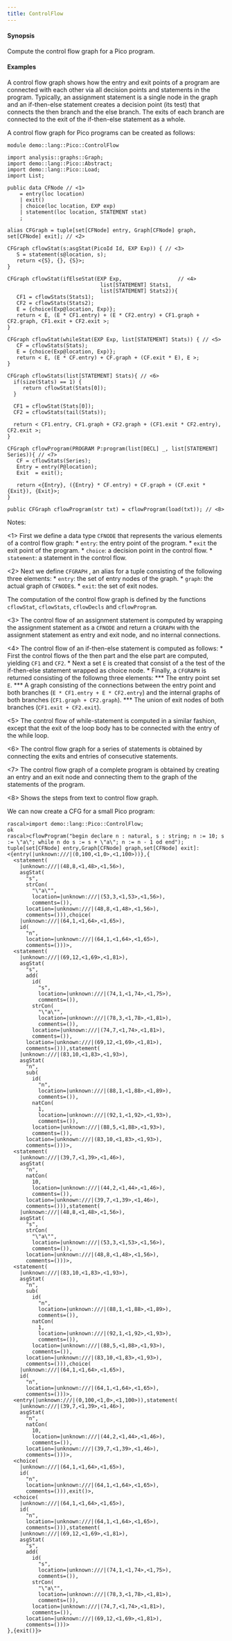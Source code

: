 ```yaml
---
title: ControlFlow
---
```


#### Synopsis

Compute the control flow graph for a Pico program.

#### Examples

A control flow graph shows how the entry and exit points of a program are connected with each other via all
decision points and statements in the program. Typically, an assignment statement is a single node in the graph
and an if-then-else statement creates a decision point (its test) that connects the then branch and the else branch.
The exits of each branch are connected to the exit of the if-then-else statement as a whole.

A control flow graph for Pico programs can be created as follows:

```rascal 
module demo::lang::Pico::ControlFlow

import analysis::graphs::Graph;
import demo::lang::Pico::Abstract;
import demo::lang::Pico::Load;
import List;

public data CFNode // <1>
    = entry(loc location)
    | exit()
    | choice(loc location, EXP exp)
    | statement(loc location, STATEMENT stat)
    ;

alias CFGraph = tuple[set[CFNode] entry, Graph[CFNode] graph, set[CFNode] exit]; // <2>

CFGraph cflowStat(s:asgStat(PicoId Id, EXP Exp)) { // <3>
   S = statement(s@location, s);
   return <{S}, {}, {S}>;
}

CFGraph cflowStat(ifElseStat(EXP Exp,                  // <4>
                              list[STATEMENT] Stats1,
                              list[STATEMENT] Stats2)){
   CF1 = cflowStats(Stats1); 
   CF2 = cflowStats(Stats2); 
   E = {choice(Exp@location, Exp)}; 
   return < E, (E * CF1.entry) + (E * CF2.entry) + CF1.graph + CF2.graph, CF1.exit + CF2.exit >;
}

CFGraph cflowStat(whileStat(EXP Exp, list[STATEMENT] Stats)) { // <5>
   CF = cflowStats(Stats); 
   E = {choice(Exp@location, Exp)}; 
   return < E, (E * CF.entry) + CF.graph + (CF.exit * E), E >;
}

CFGraph cflowStats(list[STATEMENT] Stats){ // <6>
  if(size(Stats) == 1) {
     return cflowStat(Stats[0]);
  }
  
  CF1 = cflowStat(Stats[0]);
  CF2 = cflowStats(tail(Stats));
  
  return < CF1.entry, CF1.graph + CF2.graph + (CF1.exit * CF2.entry), CF2.exit >;
}

CFGraph cflowProgram(PROGRAM P:program(list[DECL] _, list[STATEMENT] Series)){ // <7>
   CF = cflowStats(Series);
   Entry = entry(P@location);
   Exit  = exit();
   
   return <{Entry}, ({Entry} * CF.entry) + CF.graph + (CF.exit * {Exit}), {Exit}>;
}

public CFGraph cflowProgram(str txt) = cflowProgram(load(txt)); // <8>

```

                
Notes:

<1> First we define a data type `CFNODE` that represents the various elements of a control flow graph:
    *  `entry`: the entry point of the program.
    *  `exit` the exit point of the program.
    *  `choice`: a decision point in the control flow.
    *  `statement`: a statement in the control flow.

<2> Next we define `CFGRAPH` , an alias for a tuple consisting of the following three elements:
    *  `entry`: the set of entry nodes of the graph.
    *  `graph`: the actual graph of `CFNODE`s.
    *  `exit`: the set of exit nodes.

   The computation of the control flow graph is defined by the functions 
  `cflowStat`, `cflowStats`, `cflowDecls` and `cflowProgram`.

<3> The control flow of an assignment statement is computed by wrapping
    the assignment statement as a `CFNODE` and return a `CFGRAPH` with the assignment
    statement as entry and exit node, and no internal connections.

<4> The control flow of an if-then-else statement is computed as follows:
    *  First the control flows of the then part and the else part are computed,
        yielding `CF1` and `CF2`.
    *  Next a set `E` is created that consist of a the test of the if-then-else statement
        wrapped as choice node.
    *  Finally, a `CFGRAPH` is returned consisting of the followng three elements:
        ***  The entry point set `E`.
        ***  A graph consisting of the connections between the entry point and both
             branches (`E * CF1.entry + E * CF2.entry`) and the internal graphs of both branches
             (`CF1.graph + CF2.graph`).
        ***  The union of exit nodes of both branches (`CF1.exit + CF2.exit`).

<5> The control flow of  while-statement is computed in a similar fashion,
    except that the exit of the loop body has to be connected with the entry
    of the while loop.

<6> The control flow graph for a series of statements is obtained by connecting
    the exits and entries of consecutive statements.

<7> The control flow graph of a complete program is obtained by
    creating an entry and an exit node and connecting them to the graph of
    the statements of the program.

<8> Shows the steps from text to control flow graph.

We can now create a CFG for a small Pico program:

```rascal-shell 
rascal>import demo::lang::Pico::ControlFlow;
ok
rascal>cflowProgram("begin declare n : natural, s : string; n := 10; s := \"a\"; while n do s := s + \"a\"; n := n - 1 od end");
tuple[set[CFNode] entry,Graph[CFNode] graph,set[CFNode] exit]: <{entry(|unknown:///|(0,100,<1,0>,<1,100>))},{
  <statement(
    |unknown:///|(48,8,<1,48>,<1,56>),
    asgStat(
      "s",
      strCon(
        "\"a\"",
        location=|unknown:///|(53,3,<1,53>,<1,56>),
        comments=()),
      location=|unknown:///|(48,8,<1,48>,<1,56>),
      comments=())),choice(
    |unknown:///|(64,1,<1,64>,<1,65>),
    id(
      "n",
      location=|unknown:///|(64,1,<1,64>,<1,65>),
      comments=()))>,
  <statement(
    |unknown:///|(69,12,<1,69>,<1,81>),
    asgStat(
      "s",
      add(
        id(
          "s",
          location=|unknown:///|(74,1,<1,74>,<1,75>),
          comments=()),
        strCon(
          "\"a\"",
          location=|unknown:///|(78,3,<1,78>,<1,81>),
          comments=()),
        location=|unknown:///|(74,7,<1,74>,<1,81>),
        comments=()),
      location=|unknown:///|(69,12,<1,69>,<1,81>),
      comments=())),statement(
    |unknown:///|(83,10,<1,83>,<1,93>),
    asgStat(
      "n",
      sub(
        id(
          "n",
          location=|unknown:///|(88,1,<1,88>,<1,89>),
          comments=()),
        natCon(
          1,
          location=|unknown:///|(92,1,<1,92>,<1,93>),
          comments=()),
        location=|unknown:///|(88,5,<1,88>,<1,93>),
        comments=()),
      location=|unknown:///|(83,10,<1,83>,<1,93>),
      comments=()))>,
  <statement(
    |unknown:///|(39,7,<1,39>,<1,46>),
    asgStat(
      "n",
      natCon(
        10,
        location=|unknown:///|(44,2,<1,44>,<1,46>),
        comments=()),
      location=|unknown:///|(39,7,<1,39>,<1,46>),
      comments=())),statement(
    |unknown:///|(48,8,<1,48>,<1,56>),
    asgStat(
      "s",
      strCon(
        "\"a\"",
        location=|unknown:///|(53,3,<1,53>,<1,56>),
        comments=()),
      location=|unknown:///|(48,8,<1,48>,<1,56>),
      comments=()))>,
  <statement(
    |unknown:///|(83,10,<1,83>,<1,93>),
    asgStat(
      "n",
      sub(
        id(
          "n",
          location=|unknown:///|(88,1,<1,88>,<1,89>),
          comments=()),
        natCon(
          1,
          location=|unknown:///|(92,1,<1,92>,<1,93>),
          comments=()),
        location=|unknown:///|(88,5,<1,88>,<1,93>),
        comments=()),
      location=|unknown:///|(83,10,<1,83>,<1,93>),
      comments=())),choice(
    |unknown:///|(64,1,<1,64>,<1,65>),
    id(
      "n",
      location=|unknown:///|(64,1,<1,64>,<1,65>),
      comments=()))>,
  <entry(|unknown:///|(0,100,<1,0>,<1,100>)),statement(
    |unknown:///|(39,7,<1,39>,<1,46>),
    asgStat(
      "n",
      natCon(
        10,
        location=|unknown:///|(44,2,<1,44>,<1,46>),
        comments=()),
      location=|unknown:///|(39,7,<1,39>,<1,46>),
      comments=()))>,
  <choice(
    |unknown:///|(64,1,<1,64>,<1,65>),
    id(
      "n",
      location=|unknown:///|(64,1,<1,64>,<1,65>),
      comments=())),exit()>,
  <choice(
    |unknown:///|(64,1,<1,64>,<1,65>),
    id(
      "n",
      location=|unknown:///|(64,1,<1,64>,<1,65>),
      comments=())),statement(
    |unknown:///|(69,12,<1,69>,<1,81>),
    asgStat(
      "s",
      add(
        id(
          "s",
          location=|unknown:///|(74,1,<1,74>,<1,75>),
          comments=()),
        strCon(
          "\"a\"",
          location=|unknown:///|(78,3,<1,78>,<1,81>),
          comments=()),
        location=|unknown:///|(74,7,<1,74>,<1,81>),
        comments=()),
      location=|unknown:///|(69,12,<1,69>,<1,81>),
      comments=()))>
},{exit()}>
```


